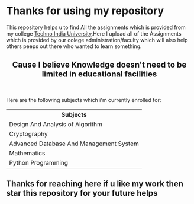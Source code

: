 <h1>Thanks for using my repository</h1>
<p>This repository helps u to find All the assignments which is provided from my college <a href="https://www.technoindiauniversity.ac.in/">Techno India University<a/>.Here I upload all of the Assignments which is provided by our colege administration/faculty which will also help others peeps out there who wanted to learn something.
<h2 style="text-align:center;">Cause I believe Knowledge doesn't need to be limited in educational facilities</h2>
<br>
<p>Here are the following subjects which i'm currently enrolled for:<p>
<table style="width:100%">
<tr>
    <th>Subjects</th>
</tr>
<tr>
    <td>Design And Analysis of Algorithm</td>
</tr>
<tr>
    <td>Cryptography</td>
</tr>
<tr>
    <td>Advanced Database And Management System</td>
</tr>
<tr>
    <td>Mathematics</td>
</tr>
<tr>
    <td>Python Programming</td>
</tr>
</table>

<h2>Thanks for reaching here if u like my work then star this repository for your future helps</h2>
